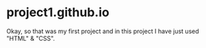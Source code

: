 # project1.github.io
Okay, so that was my first project and in this project I have just used "HTML" &amp; "CSS". 
